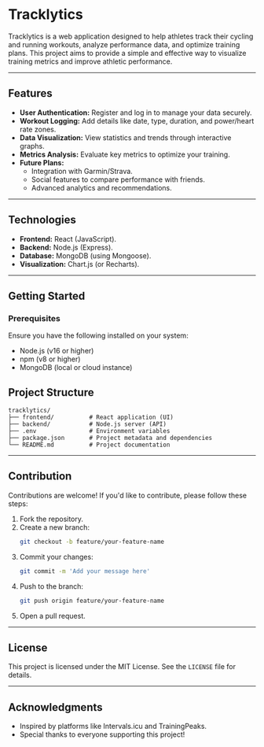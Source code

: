 # Tracklytics

Tracklytics is a web application designed to help athletes track their cycling and running workouts, analyze performance data, and optimize training plans. This project aims to provide a simple and effective way to visualize training metrics and improve athletic performance.

---

## Features

- **User Authentication:** Register and log in to manage your data securely.
- **Workout Logging:** Add details like date, type, duration, and power/heart rate zones.
- **Data Visualization:** View statistics and trends through interactive graphs.
- **Metrics Analysis:** Evaluate key metrics to optimize your training.
- **Future Plans:**
  - Integration with Garmin/Strava.
  - Social features to compare performance with friends.
  - Advanced analytics and recommendations.

---

## Technologies

- **Frontend:** React (JavaScript).
- **Backend:** Node.js (Express).
- **Database:** MongoDB (using Mongoose).
- **Visualization:** Chart.js (or Recharts).

---

## Getting Started

### Prerequisites

Ensure you have the following installed on your system:

- Node.js (v16 or higher)
- npm (v8 or higher)
- MongoDB (local or cloud instance)


## Project Structure

```plaintext
tracklytics/
├── frontend/          # React application (UI)
├── backend/           # Node.js server (API)
├── .env               # Environment variables
├── package.json       # Project metadata and dependencies
└── README.md          # Project documentation
```

---

## Contribution

Contributions are welcome! If you'd like to contribute, please follow these steps:

1. Fork the repository.
2. Create a new branch:
   ```bash
   git checkout -b feature/your-feature-name
   ```
3. Commit your changes:
   ```bash
   git commit -m 'Add your message here'
   ```
4. Push to the branch:
   ```bash
   git push origin feature/your-feature-name
   ```
5. Open a pull request.

---

## License

This project is licensed under the MIT License. See the `LICENSE` file for details.

---

## Acknowledgments

- Inspired by platforms like Intervals.icu and TrainingPeaks.
- Special thanks to everyone supporting this project!
